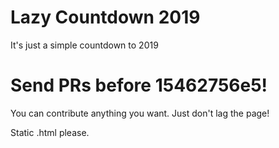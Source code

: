 # Lazy Countdown 2019

It's just a simple countdown to 2019

# Send PRs before 15462756e5!

You can contribute anything you want. Just don't lag the page!

Static .html please.

